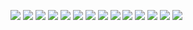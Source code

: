![](https://github.com/lekhrajdinkar/02-spring/blob/main/k8s/slides/01.png)
![](https://github.com/lekhrajdinkar/02-spring/blob/main/k8s/slides/02.png)
![](https://github.com/lekhrajdinkar/02-spring/blob/main/k8s/slides/03.png)
![](https://github.com/lekhrajdinkar/02-spring/blob/main/k8s/slides/04.png)
![](https://github.com/lekhrajdinkar/02-spring/blob/main/k8s/slides/05.png)
![](https://github.com/lekhrajdinkar/02-spring/blob/main/k8s/slides/06.png)
![](https://github.com/lekhrajdinkar/02-spring/blob/main/k8s/slides/07.png)
![](https://github.com/lekhrajdinkar/02-spring/blob/main/k8s/slides/08.png)
![](https://github.com/lekhrajdinkar/02-spring/blob/main/k8s/slides/09.png)
![](https://github.com/lekhrajdinkar/02-spring/blob/main/k8s/slides/10.png)
![](https://github.com/lekhrajdinkar/02-spring/blob/main/k8s/slides/11.png)
![](https://github.com/lekhrajdinkar/02-spring/blob/main/k8s/slides/12.png)
![](https://github.com/lekhrajdinkar/02-spring/blob/main/k8s/slides/13.png)
![](https://github.com/lekhrajdinkar/02-spring/blob/main/k8s/slides/14.png)



